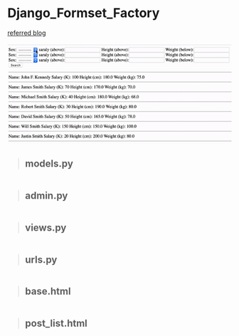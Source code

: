 # Django_Formset_Factory

[referred blog](https://narito.ninja/blog/detail/94/)

![formset-factory](formset-factory.gif)

> ## models.py
``` python

```

> ## admin.py
``` python

```

> ## views.py
``` python

```

> ## urls.py
``` python

```

> ## base.html
``` python

```

> ## post_list.html
``` python

```
